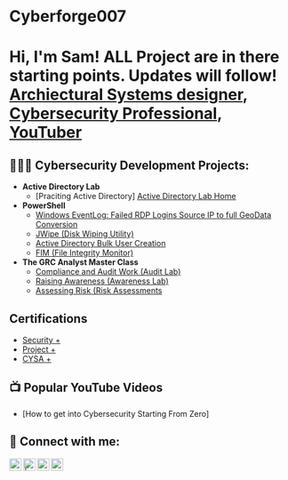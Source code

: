 # Cyberforge007
<h1>Hi, I'm Sam! ALL Project are in there starting points. Updates will follow!<br/><a href="https://github.com/Cyberforge007">Archiectural Systems designer</a>, <a href="https://www.linkedin.com/in/samuel-martin-b6981013/">Cybersecurity Professional</a>, <a href="https://www.youtube.com/c/joshmadakor">YouTuber</a></h1>

<h2>🧑‍💻🤓 Cybersecurity Development Projects:</h2>

- <b>Active Directory Lab </b>
  - [Praciting Active Directory] [Active Directory Lab Home](https://github.com/Cyberforge007/Active-Director-Lab-Home/tree/main)
- <b>PowerShell</b>
  - [Windows EventLog: Failed RDP Logins Source IP to full GeoData Conversion](https://github.com/joshmadakor1/Sentinel-Lab)
  - [JWipe (Disk Wiping Utility)](https://github.com/joshmadakor1/Jwipe.PowerShell)
  - [Active Directory Bulk User Creation](https://github.com/joshmadakor1/AD_PS)
  - [FIM (File Integrity Monitor)](https://github.com/joshmadakor1/PowerShell-Integrity-FIM)
- <b>The GRC Analyst Master Class</b>
  - [Compliance and Audit Work (Audit Lab)](https://github.com/joshmadakor1/EncrypterPOC)
  - [Raising Awareness (Awareness Lab)](https://github.com/joshmadakor1/DecrypterPOC)
  - [Assessing Risk (Risk Assessments](https://github.com/joshmadakor1/Key-Logger-With-Email)

<h2> Certifications</h2>

  - [Security +](https://www.credly.com/badges/f7eb7b91-da94-4980-9188-fab379e864e8/public_url)
  - [Project +](https://www.credly.com/badges/46222332-e023-461e-9975-9745631e68b1/public_url)
  - [CYSA +](https://www.credly.com/badges/145e0ea2-8f77-4ade-a55c-3a95a83eab79/public_url)

<h2>📺 Popular YouTube Videos</h2>

- [How to get into Cybersecurity Starting From Zero]
  
<h2> 🤳 Connect with me:</h2>

[<img align="left" alt="sjmartin007| YouTube" width="22px" src="https://cdn.jsdelivr.net/npm/simple-icons@v3/icons/youtube.svg" />][youtube]
[<img align="left" alt="  | Twitter" width="22px" src="https://cdn.jsdelivr.net/npm/simple-icons@v3/icons/twitter.svg" />][twitter]
[<img align="left" alt="Samuel Martin| LinkedIn" width="22px" src="https://cdn.jsdelivr.net/npm/simple-icons@v3/icons/linkedin.svg" />][linkedin]
[<img align="left" alt="JoshMadakor | Instagram" width="22px" src="https://cdn.jsdelivr.net/npm/simple-icons@v3/icons/instagram.svg" />][instagram]

[twitter]: https://twitter.com/Sjmartin007
[youtube]: https://www.youtube.com/
[instagram]: https://www.instagram.com
[linkedin]: https://linkedin.com/in/samuel-martin-b6981013

<!--
**joshmadakor1/joshmadakor1** is a ✨ _special_ ✨ repository because its `README.md` (this file) appears on your GitHub profile.

Here are some ideas to get you started:

- 🔭 I’m currently working on ...
- 🌱 I’m currently learning ...
- 👯 I’m looking to collaborate on ...
- 🤔 I’m looking for help with ...
- 💬 Ask me about ...
- 📫 How to reach me: ...
- 😄 Pronouns: ...
- ⚡ Fun fact: ...
-->
